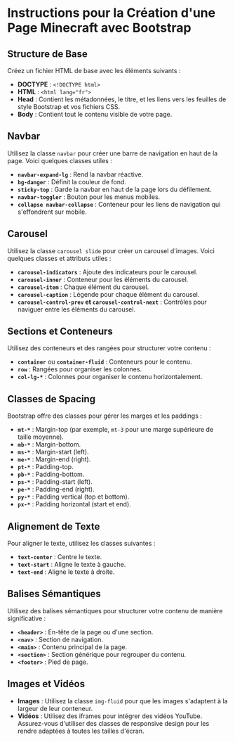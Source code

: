 # Instructions pour la Création d'une Page Minecraft avec Bootstrap

## Structure de Base

Créez un fichier HTML de base avec les éléments suivants :

- **DOCTYPE** : `<!DOCTYPE html>`
- **HTML** : `<html lang="fr">`
- **Head** : Contient les métadonnées, le titre, et les liens vers les feuilles de style Bootstrap et vos fichiers CSS.
- **Body** : Contient tout le contenu visible de votre page.

## Navbar

Utilisez la classe `navbar` pour créer une barre de navigation en haut de la page. Voici quelques classes utiles :

- **`navbar-expand-lg`** : Rend la navbar réactive.
- **`bg-danger`** : Définit la couleur de fond.
- **`sticky-top`** : Garde la navbar en haut de la page lors du défilement.
- **`navbar-toggler`** : Bouton pour les menus mobiles.
- **`collapse navbar-collapse`** : Conteneur pour les liens de navigation qui s'effondrent sur mobile.

## Carousel

Utilisez la classe `carousel slide` pour créer un carousel d'images. Voici quelques classes et attributs utiles :

- **`carousel-indicators`** : Ajoute des indicateurs pour le carousel.
- **`carousel-inner`** : Conteneur pour les éléments du carousel.
- **`carousel-item`** : Chaque élément du carousel.
- **`carousel-caption`** : Légende pour chaque élément du carousel.
- **`carousel-control-prev` et `carousel-control-next`** : Contrôles pour naviguer entre les éléments du carousel.

## Sections et Conteneurs

Utilisez des conteneurs et des rangées pour structurer votre contenu :

- **`container`** ou **`container-fluid`** : Conteneurs pour le contenu.
- **`row`** : Rangées pour organiser les colonnes.
- **`col-lg-*`** : Colonnes pour organiser le contenu horizontalement.

## Classes de Spacing

Bootstrap offre des classes pour gérer les marges et les paddings :

- **`mt-*`** : Margin-top (par exemple, `mt-3` pour une marge supérieure de taille moyenne).
- **`mb-*`** : Margin-bottom.
- **`ms-*`** : Margin-start (left).
- **`me-*`** : Margin-end (right).
- **`pt-*`** : Padding-top.
- **`pb-*`** : Padding-bottom.
- **`ps-*`** : Padding-start (left).
- **`pe-*`** : Padding-end (right).
- **`py-*`** : Padding vertical (top et bottom).
- **`px-*`** : Padding horizontal (start et end).

## Alignement de Texte

Pour aligner le texte, utilisez les classes suivantes :

- **`text-center`** : Centre le texte.
- **`text-start`** : Aligne le texte à gauche.
- **`text-end`** : Aligne le texte à droite.

## Balises Sémantiques

Utilisez des balises sémantiques pour structurer votre contenu de manière significative :

- **`<header>`** : En-tête de la page ou d'une section.
- **`<nav>`** : Section de navigation.
- **`<main>`** : Contenu principal de la page.
- **`<section>`** : Section générique pour regrouper du contenu.
- **`<footer>`** : Pied de page.

## Images et Vidéos

- **Images** : Utilisez la classe `img-fluid` pour que les images s'adaptent à la largeur de leur conteneur.
- **Vidéos** : Utilisez des iframes pour intégrer des vidéos YouTube. Assurez-vous d'utiliser des classes de responsive design pour les rendre adaptées à toutes les tailles d'écran.
